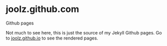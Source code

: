 # joolz.github.com
Github pages

Not much to see here, this is just the source of my Jekyll Github pages. Go to <a href="http://joolz.github.io">joolz.github.io</a> to see the rendered pages.
